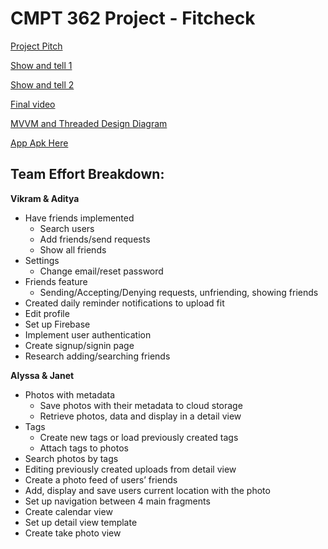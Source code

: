 # CMPT 362 Project - Fitcheck

[Project Pitch](https://youtu.be/XdCp8GB9n8I)

[Show and tell 1](https://www.youtube.com/watch?v=zNpKqRXaSfw)

[Show and tell 2](https://youtu.be/dD9AO0fXf0w)

[Final video](https://youtu.be/_caAyDVUiYI)

[MVVM and Threaded Design Diagram](https://docs.google.com/presentation/d/1-6kyfsQC4NY7-8-WJaZxz-Bdg3-TN0iA57hgYJaKqJY/edit?usp=sharing)

<a download="app-release.apk" href="/app-release.apk" title="App APK Here">App Apk Here
</a>

## Team Effort Breakdown:

**Vikram & Aditya**
- Have friends implemented 
  - Search users
  - Add friends/send requests
  - Show all friends
- Settings
  - Change email/reset password
- Friends feature
  -  Sending/Accepting/Denying requests, unfriending, showing friends
- Created daily reminder notifications to upload fit
- Edit profile
- Set up Firebase 
- Implement user authentication
- Create signup/signin page
- Research adding/searching friends


**Alyssa & Janet**
- Photos with metadata
  - Save photos with their metadata to cloud storage
  - Retrieve photos, data  and display in a detail view
- Tags
  - Create new tags or load previously created tags
  - Attach tags to photos
- Search photos by tags 
- Editing previously created uploads from detail view
- Create a photo feed of users’ friends
- Add, display and save users current location with the photo
- Set up navigation between 4 main fragments
- Create calendar view
- Set up detail view template
- Create take photo view


